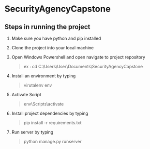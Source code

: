 # SecurityAgencyCapstone

## Steps in running the project

1. Make sure you have python and pip installed 

2. Clone the project into your local machine 

3. Open Windows Powershell and open navigate to project repository
      > ex : cd C:\Users\User\Documents\SecurityAgencyCapstone

4. Install an environment by typing 
      > virutalenv env

5. Activate Script
      > env\Scripts\activate


6. Install project dependencies by typing
      > pip install -r requirements.txt

7. Run server by typing
      > python manage.py runserver

